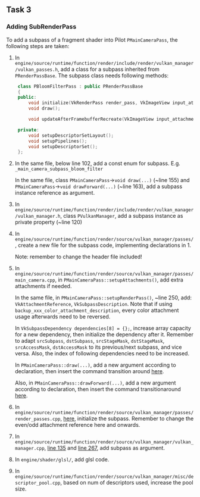## Task 3

### Adding SubRenderPass

To add a subpass of a fragment shader into Pilot `PMainCameraPass`, the following steps are taken:

1. In `engine/source/runtime/function/render/include/render/vulkan_manager/vulkan_passes.h`, add a class for a subpass inherited from `PRenderPassBase`. The subpass class needs following methods:
   ```Cpp
    class PBloomFilterPass : public PRenderPassBase
    {
    public:
        void initialize(VkRenderPass render_pass, VkImageView input_attachment);
        void draw();

        void updateAfterFramebufferRecreate(VkImageView input_attachment);

    private:
        void setupDescriptorSetLayout();
        void setupPipelines();
        void setupDescriptorSet();
    };
    ```
2. In the same file, below line 102, add a const enum for subpass. E.g. `_main_camera_subpass_bloom_filter`

   In the same file, class `PMainCameraPass`->`void draw(...)` (~line 155) and `PMainCameraPass`->`void drawForward(...)` (~line 163), add a subpass instance reference as argument.

4. In `engine/source/runtime/function/render/include/render/vulkan_manager/vulkan_manager.h`, class `PVulkanManager`, add a subpass instance as private property (~line 120)

5. In `engine/source/runtime/function/render/source/vulkan_manager/passes/`, create a new file for the subpass code, implementing declarations in 1.

   Note: remember to change the header file included!

6. In `engine/source/runtime/function/render/source/vulkan_manager/passes/main_camera.cpp`, in `PMainCameraPass::setupAttachments()`, add extra attachments if needed.

   In the same file, in `PMainCameraPass::setupRenderPass()`, ~line 250, add: `VkAttachmentReference`, `VkSubpassDescription`. Note that if using `backup_xxx_color_attachment_description`, every color attachment usage afterwards need to be reversed.

   In `VkSubpassDependency dependencies[8] = {};`, increase array capacity for a new dependency, then initialize the dependency after it. Remember to adapt `srcSubpass`, `dstSubpass`, `srcStageMask`, `dstStageMask`, `srcAccessMask`, `dstAccessMask` to its previous/next subpass, and vice versa. Also, the index of following dependencies need to be increased.

   In `PMainCameraPass::draw(...)`, add a new argument according to declaration, then insert the command transition around [here](https://github.com/eilis-jung/Pilot/blob/ca5c1ade250e952b409c25900e42294a24ecf67c/engine/source/runtime/function/render/source/vulkan_manager/passes/main_camera.cpp#L2182).

   Also, in `PMainCameraPass::drawForward(...)`, add a new argument according to declaration, then insert the command transitionaround [here](https://github.com/eilis-jung/Pilot/blob/ca5c1ade250e952b409c25900e42294a24ecf67c/engine/source/runtime/function/render/source/vulkan_manager/passes/main_camera.cpp#L2278).

8. In `engine/source/runtime/function/render/source/vulkan_manager/passes/render_passes.cpp`, [here](https://github.com/eilis-jung/Pilot/blob/ca5c1ade250e952b409c25900e42294a24ecf67c/engine/source/runtime/function/render/source/vulkan_manager/passes/render_passes.cpp#L36), initialize the subpass. Remember to change the even/odd attachment reference here and onwards.

9. In `engine/source/runtime/function/render/source/vulkan_manager/vulkan_manager.cpp`, [line 135](https://github.com/eilis-jung/Pilot/blob/ca5c1ade250e952b409c25900e42294a24ecf67c/engine/source/runtime/function/render/source/vulkan_manager/vulkan_manager.cpp#L135) and [line 267](https://github.com/eilis-jung/Pilot/blob/ca5c1ade250e952b409c25900e42294a24ecf67c/engine/source/runtime/function/render/source/vulkan_manager/vulkan_manager.cpp#L267), add subpass as argument.

10. In `engine/shader/glsl/`, add glsl code.

11. In `engine/source/runtime/function/render/source/vulkan_manager/misc/descriptor_pool.cpp`, based on num of descriptors used, increase the pool size. 

